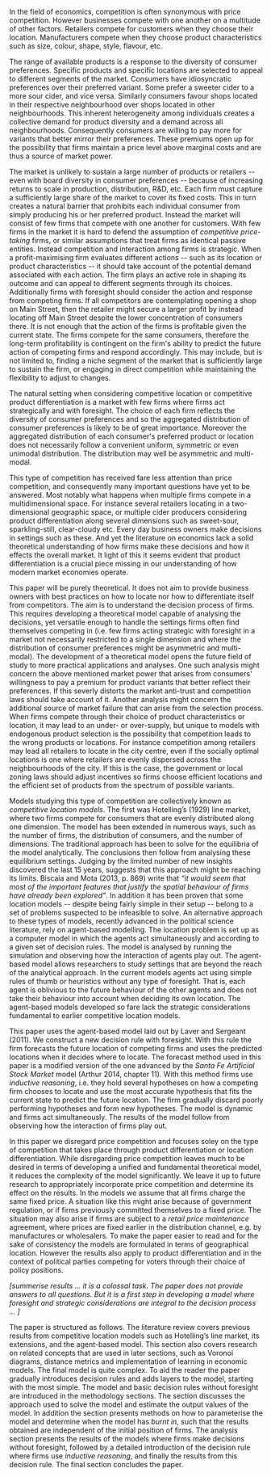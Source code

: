 In the field of economics, competition is often synonymous with price competition. However businesses compete with one another on a multitude of other factors. Retailers compete for customers when they choose their location. Manufacturers compete when they choose product characteristics such as size, colour, shape, style, flavour, etc. 

The range of available products is a response to the diversity of consumer preferences. Specific products and specific locations are selected to appeal to different segments of the market. Consumers have idiosyncratic preferences over their preferred variant. Some prefer a sweeter cider to a more sour cider, and vice versa. Similarly consumers favour shops located in their respective neighbourhood over shops located in other neighbourhoods. This inherent heterogeneity among individuals creates a collective demand for product diversity and a demand across all neighbourhoods. Consequently consumers are willing to pay more for variants that better mirror their preferences. These premiums open up for the possibility that firms maintain a price level above marginal costs and are thus a source of market power.

The market is unlikely to sustain a large number of products or retailers -- even with board diversity in consumer preferences -- because of increasing returns to scale in production, distribution, R&D, etc. Each firm must capture a sufficiently large share of the market to cover its fixed costs. This in turn creates a natural barrier that prohibits each individual consumer from simply producing his or her preferred product. Instead the market will consist of few firms that compete with one another for customers. With few firms in the market it is hard to defend the assumption of *competitive price-taking* firms, or similar assumptions that treat firms as identical passive entities. Instead competition and interaction among firms is strategic. 
When a profit-maximising firm evaluates different actions -- such as its location or product characteristics -- it should take account of the potential demand associated with each action. The firm plays an active role in shaping its outcome and can appeal to different segments through its choices. Additionally firms with foresight should consider the action and response from competing firms. If all competitors are contemplating opening a shop on Main Street, then the retailer might secure a larger profit by instead locating off Main Street despite the lower concentration of consumers there. It is not enough that the action of the firms is profitable given the current state. The firms compete for the same consumers, therefore the long-term profitability is contingent on the firm's ability to predict the future action of competing firms and respond accordingly. This may include, but is not limited to, finding a niche segment of the market that is sufficiently large to sustain the firm, or engaging in direct competition while maintaining the flexibility to adjust to changes.

The natural setting when considering competitive location or competitive product differentiation is a market with few firms where firms act strategically and with foresight. The choice of each firm reflects the diversity of consumer preferences and so the aggregated distribution of consumer preferences is likely to be of great importance. Moreover the aggregated distribution of each consumer's preferred product or location does not necessarily follow a convenient uniform, symmetric or even unimodal distribution. The distribution may well be asymmetric and multi-modal.

This type of competition has received fare less attention than price competition, and consequently many important questions have yet to be answered. Most notably what happens when multiple firms compete in a multidimensional space. For instance several retailers locating in a two-dimensional geographic space, or multiple cider producers considering product differentiation along several dimensions such as sweet-sour, sparkling-still, clear-cloudy etc. Every day business owners make decisions in settings such as these. And yet the literature on economics lack a solid theoretical understanding of how firms make these decisions and how it effects the overall market. It light of this it seems evident that product differentiation is a crucial piece missing in our understanding of how modern market economies operate.

This paper will be purely theoretical. It does not aim to provide business owners with best practices on how to locate nor how to differentiate itself from competitors. The aim is to understand the decision process of firms. This requires developing a theoretical model capable of analysing the decisions, yet versatile enough to handle the settings firms often find themselves competing in (i.e. few firms acting strategic with foresight in a market not necessarily restricted to a single dimension and where the distribution of consumer preferences might be asymmetric and multi-modal). The development of a theoretical model opens the future field of study to more practical applications and analyses. One such analysis might concern the above mentioned market power that arises from consumers' willingness to pay a premium for product variants that better reflect their preferences. If this severly distorts the market anti-trust and competition laws should take account of it. Another analysis might concern the additional source of market failure that can arise from the selection process. When firms compete through their choice of product characteristics or location, it may lead to an under- or over-supply, but unique to models with endogenous product selection is the possibility that competition leads to the wrong products or locations. For instance competition among retailers may lead all retailers to locate in the city centre, even if the socially optimal locations is one where retailers are evenly dispersed across the neighbourhoods of the city. If this is the case, the government or local zoning laws should adjust incentives so firms choose efficient locations and the efficient set of products from the spectrum of possible variants.
  
Models studying this type of competition are collectively known as *competitive location models*. The first was Hotelling’s (1929) line market, where two firms compete for consumers that are evenly distributed along one dimension. The model has been extended in numerous ways, such as the number of firms, the distribution of consumers, and the number of dimensions. The traditional approach has been to solve for the equilibria of the model analytically. The conclusions then follow from analysing these equilibrium settings. Judging by the limited number of new insights discovered the last 15 years, suggests that this approach might be reaching its limits. Biscaia and Mota (2013, p. 869) write that *“it would seem that most of the important features that justify the spatial behaviour of firms have already been explored”*. In addition it has been proven that some location models -- despite being fairly simple in their setup -- belong to a set of problems suspected to be infeasible to solve. An alternative approach to these types of models, recently advanced in the political science literature, rely on agent-based modelling. The location problem is set up as a computer model in which the agents act simultaneously and according to a given set of decision rules. The model is analysed by running the simulation and observing how the interaction of agents play out. The agent-based model allows researchers to study settings that are beyond the reach of the analytical approach. In the current models agents act using simple rules of thumb or heuristics without any type of foresight. That is, each agent is oblivious to the future behaviour of the other agents and does not take their behaviour into account when deciding its own location. The agent-based models developed so fare lack the strategic considerations fundamental to earlier competitive location models.

This paper uses the agent-based model laid out by Laver and Sergeant (2011). We construct a new decision rule with foresight. With this rule the firm forecasts the future location of competing firms and uses the predicted locations when it decides where to locate. The forecast method used in this paper is a modified version of the one advanced by the *Santa Fe Artificial Stock Market* model (Arthur 2014, chapter 11). With this method firms use *inductive reasoning*, i.e. they hold several hypotheses on how a competing firm chooses to locate and use the most accurate hypothesis that fits the current state to predict the future location. The firm gradually discard poorly performing hypotheses and form new hypotheses. The model is dynamic and firms act simultaneously. The results of the model follow from observing how the interaction of firms play out.

In this paper we disregard price competition and focuses soley on the type of competition that takes place through product differentiation or location differentiation. While disregarding price competition leaves much to be desired in terms of developing a unified and fundamental theoretical model, it reduces the complexity of the model significantly. We leave it up to future research to appropriately incorporate price competition and determine its effect on the results. In the models we assume that all firms charge the same fixed price. A situation like this might arise because of government regulation, or if firms previously committed themselves to a fixed price. The situation may also arise if firms are subject to a *retail price maintenance* agreement, where prices are fixed earlier in the distribution channel, e.g. by manufactures or wholesalers. To make the paper easier to read and for the sake of consistency the models are formulated in terms of geographical location. However the results also apply to product differentiation and in the context of political parties competing for voters through their choice of policy positions.  

_[summerise results ... it is a colossal task. The paper does not  provide answers to all questions. But it is a first step in developing a model where foresight and strategic considerations are integral to the decision process ... ]_

The paper is structured as follows. The literature review covers previous results from competitive location models such as Hotelling’s line market, its extensions, and the agent-based model. This section also covers research on related concepts that are used in later sections, such as Voronoi diagrams, distance metrics and implementation of learning in economic models. The final model is quite complex. To aid the reader the paper gradually introduces decision rules and adds layers to the model, starting with the most simple. The model and basic decision rules without foresight are introduced in the methodology sections. The section discusses the approach used to solve the model and estimate the output values of the model. In addition the section presents methods on how to parameterise the model and determine when the model has *burnt in*, such that the results obtained are independent of the initial position of firms. The analysis section presents the results of the models where firms make decisions without foresight, followed by a detailed introduction of the decision rule where firms use *inductive reasoning*, and finally the results from this decision rule. The final section concludes the paper.